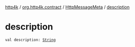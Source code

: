 [http4k](../../index.md) / [org.http4k.contract](../index.md) / [HttpMessageMeta](index.md) / [description](./description.md)

# description

`val description: `[`String`](https://kotlinlang.org/api/latest/jvm/stdlib/kotlin/-string/index.html)